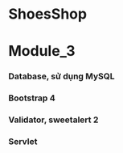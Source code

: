 # ShoesShop
# Module_3
### Database, sử dụng MySQL
### Bootstrap 4
### Validator, sweetalert 2
### Servlet
